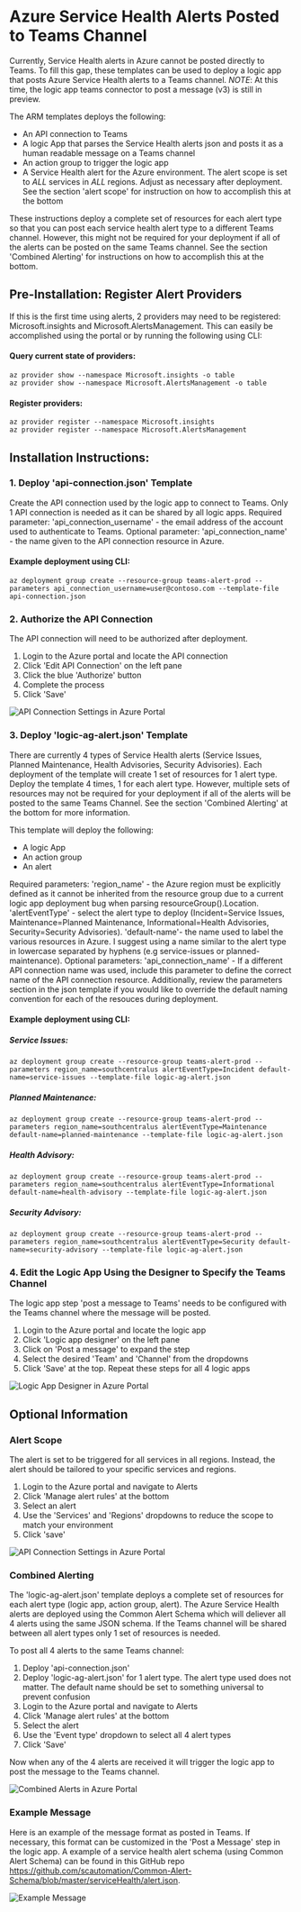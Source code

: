 # Azure Service Health Alerts Posted to Teams Channel
Currently, Service Health alerts in Azure cannot be posted directly to Teams. To fill this gap, these templates can be used to deploy a logic app that posts Azure Service Health alerts to a Teams channel. *NOTE*: At this time, the logic app teams connector to post a message (v3) is still in preview. 

The ARM templates deploys the following:
* An API connection to Teams
* A logic App that parses the Service Health alerts json and posts it as a human readable message on a Teams channel
* An action group to trigger the logic app
* A Service Health alert for the Azure environment. The alert scope is set to *ALL* services in *ALL* regions. Adjust as necessary after deployment. See the section 'alert scope' for instruction on how to accomplish this at the bottom

These instructions deploy a complete set of resources for each alert type so that you can post each service health alert type to a different Teams channel. However, this might not be required for your deployment if all of the alerts can be posted on the same Teams channel. See the section 'Combined Alerting' for instructions on how to accomplish this at the bottom. 

## Pre-Installation: Register Alert Providers
If this is the first time using alerts, 2 providers may need to be registered: Microsoft.insights and Microsoft.AlertsManagement. This can easily be accomplished using the portal or by running the following using CLI:

#### Query current state of providers:
    az provider show --namespace Microsoft.insights -o table
    az provider show --namespace Microsoft.AlertsManagement -o table

#### Register providers:
    az provider register --namespace Microsoft.insights
    az provider register --namespace Microsoft.AlertsManagement

## Installation Instructions:
### 1. Deploy 'api-connection.json' Template
Create the API connection used by the logic app to connect to Teams. Only 1 API connection is needed as it can be shared by all logic apps. Required parameter: 'api_connection_username' - the email address of the account used to authenticate to Teams. Optional parameter: 'api_connection_name' - the name given to the API connection resource in Azure.

#### Example deployment using CLI: 
    az deployment group create --resource-group teams-alert-prod --parameters api_connection_username=user@contoso.com --template-file api-connection.json


### 2. Authorize the API Connection 
The API connection will need to be authorized after deployment. 
1. Login to the Azure portal and locate the API connection 
2. Click 'Edit API Connection' on the left pane
3. Click the blue 'Authorize' button
4. Complete the process
5. Click 'Save' 

![API Connection Settings in Azure Portal](https://github.com/mack73/azure-alerts-to-teams/blob/master/readme-images/api-connection-screenshot1.png)


### 3. Deploy 'logic-ag-alert.json' Template
There are currently 4 types of Service Health alerts (Service Issues, Planned Maintenance, Health Advisories, Security Advisories). Each deployment of the template will create 1 set of resources for 1 alert type. Deploy the template 4 times, 1 for each alert type.  However, multiple sets of resources may not be required for your deployment if all of the alerts will be posted to the same Teams Channel. See the section 'Combined Alerting' at the bottom for more information. 

This template will deploy the following:
* A logic App
* An action group
* An alert

Required parameters: 'region_name' - the Azure region must be explicitly defined as it cannot be inherited from the resource group due to a current logic app deployment bug when parsing resourceGroup().Location. 'alertEventType' - select the alert type to deploy (Incident=Service Issues, Maintenance=Planned Maintenance, Informational=Health Advisories, Security=Security Advisories). 'default-name'- the name used to label the various resources in Azure. I suggest using a name similar to the alert type in lowercase separated by hyphens (e.g service-issues or planned-maintenance). Optional parameters: 'api_connection_name' - If a different API connection name was used, include this parameter to define the correct name of the API connection resource. Additionally, review the parameters section in the json template if you would like to override the default naming convention for each of the resouces during deployment. 

#### Example deployment using CLI: 
##### Service Issues: 
    az deployment group create --resource-group teams-alert-prod --parameters region_name=southcentralus alertEventType=Incident default-name=service-issues --template-file logic-ag-alert.json

##### Planned Maintenance: 
    az deployment group create --resource-group teams-alert-prod --parameters region_name=southcentralus alertEventType=Maintenance default-name=planned-maintenance --template-file logic-ag-alert.json

##### Health Advisory: 
    az deployment group create --resource-group teams-alert-prod --parameters region_name=southcentralus alertEventType=Informational default-name=health-advisory --template-file logic-ag-alert.json

##### Security Advisory: 
    az deployment group create --resource-group teams-alert-prod --parameters region_name=southcentralus alertEventType=Security default-name=security-advisory --template-file logic-ag-alert.json


### 4. Edit the Logic App Using the Designer to Specify the Teams Channel 
The logic app step 'post a message to Teams' needs to be configured with the Teams channel where the message will be posted.
1. Login to the Azure portal and locate the logic app
2. Click 'Logic app designer' on the left pane
3. Click on 'Post a message' to expand the step 
4. Select the desired 'Team' and 'Channel' from the dropdowns
5. Click 'Save' at the top. Repeat these steps for all 4 logic apps

![Logic App Designer in Azure Portal](https://github.com/mack73/azure-alerts-to-teams/blob/master/readme-images/logicapp-designer-screenshot1.png)


## Optional Information

### Alert Scope
The alert is set to be triggered for all services in all regions. Instead, the alert should be tailored to your specific services and regions. 
1. Login to the Azure portal and navigate to Alerts
2. Click 'Manage alert rules' at the bottom
3. Select an alert
4. Use the 'Services' and 'Regions' dropdowns to reduce the scope to match your environment
5. Click 'save' 

![API Connection Settings in Azure Portal](https://github.com/mack73/azure-alerts-to-teams/blob/master/readme-images/alert-scope-screenshot1.png)

### Combined Alerting
The 'logic-ag-alert.json' template deploys a complete set of resources for each alert type (logic app, action group, alert). The Azure Service Health alerts are deployed using the Common Alert Schema which will deliever all 4 alerts using the same JSON schema. If the Teams channel will be shared between all alert types only 1 set of resources is needed.
    
To post all 4 alerts to the same Teams channel:
1. Deploy 'api-connection.json' 
2. Deploy 'logic-ag-alert.json' for 1 alert type. The alert type used does not matter. The default name should be set to something universal to prevent confusion 
3. Login to the Azure portal and navigate to Alerts
4. Click 'Manage alert rules' at the bottom
5. Select the alert
6. Use the 'Event type' dropdown to select all 4 alert types
7. Click 'Save'

Now when any of the 4 alerts are received it will trigger the logic app to post the message to the Teams channel. 

![Combined Alerts in Azure Portal](https://github.com/mack73/azure-alerts-to-teams/blob/master/readme-images/alert-screenshot1.png)

### Example Message 
Here is an example of the message format as posted in Teams. If necessary, this format can be customized in the 'Post a Message' step in the logic app. A example of a service health alert schema (using Common Alert Schema) can be found in this GitHub repo https://github.com/scautomation/Common-Alert-Schema/blob/master/serviceHealth/alert.json. 

![Example Message](https://github.com/mack73/azure-alerts-to-teams/blob/master/readme-images/example-alert.png)
